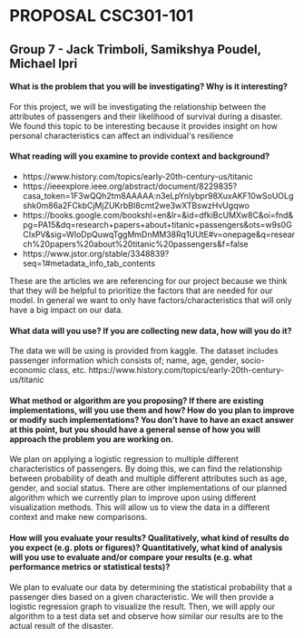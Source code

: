 
<h1>PROPOSAL CSC301-101</h1>

<h2>Group 7 - Jack Trimboli, Samikshya Poudel, Michael Ipri</h2>

<h4>What is the problem that you will be investigating? Why is it interesting?</h4>
<p>
  For this project, we will be investigating the relationship between the attributes of passengers and their likelihood of survival during a disaster. We found this  topic to be interesting because it provides insight on how personal characteristics can affect an individual's resilience
</p>
<h4>What reading will you examine to provide context and background?</h4>
<p>
  <ul>
    <li>https://www.history.com/topics/early-20th-century-us/titanic  </li>
    <li>https://ieeexplore.ieee.org/abstract/document/8229835?casa_token=1F3wQQh2tm8AAAAA:n3eLpYnlybpr98XuxAKF10wSoUOLgshk0m86a2FCkbCjMjZUKrbBI8cmt2we3wXTBswzHvUgqwo
</li> <li>https://books.google.com/bookshl=en&lr=&id=dfkiBcUMXw8C&oi=fnd&pg=PA15&dq=research+papers+about+titanic+passengers&ots=w9s0GCIxPV&sig=WIoDpQuwqTggMmDnMM38Rq1UUtE#v=onepage&q=research%20papers%20about%20titanic%20passengers&f=false
 </li>
    <li>https://www.jstor.org/stable/3348839?seq=1#metadata_info_tab_contents</li>
    </ul>

  These are the articles we are referencing for our project because we think that they will be helpful to prioritize the factors that are needed for our model. In     general we want to only have factors/characteristics that will only have a big impact on our data.
</p>
<h4>What data will you use? If you are collecting new data, how will you do it?</h4>
<p>
   The data we will be using is provided from kaggle. The dataset includes passenger information which consists of; name, age, gender, socio-economic class, etc.
   https://www.history.com/topics/early-20th-century-us/titanic 
</p>
<h4>What method or algorithm are you proposing? If there are existing implementations, will you use them and how? How do you plan to improve or modify such implementations? You don’t have to have an exact answer at this point, but you should have a general sense of how you will approach the problem you are working on.</h4>
<p>
  We plan on applying a logistic regression to multiple different characteristics of passengers. By doing this, we can find the relationship between probability of death and multiple different attributes such as age, gender, and social status. There are other implementations of our planned algorithm which we currently plan to improve upon using different visualization methods. This will allow us to view the data in a different context and make new comparisons.
</p>
<h4>How will you evaluate your results? Qualitatively, what kind of results do you expect (e.g. plots or figures)? Quantitatively, what kind of analysis will you use to evaluate and/or compare your results (e.g. what performance metrics or statistical tests)?</h4>
<p>
  We plan to evaluate our data by determining the statistical probability that a passenger dies based on a given characteristic. We will then provide a logistic regression graph to visualize the result. Then, we will apply our algorithm to a test data set and observe how similar our results are to the actual result of the disaster.
</p>

